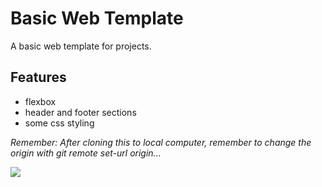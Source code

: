 # Basic Web Template
A basic web template for projects.

## Features
- flexbox
- header and footer sections
- some css styling

*Remember: After cloning this to local computer, remember to change the origin with git remote set-url origin...*

![](https://i.imgur.com/IE3jQCG.gif)
